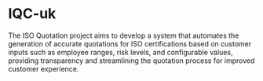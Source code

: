 # IQC-uk
The ISO Quotation project aims to develop a system that automates the generation of accurate quotations for ISO certifications based on customer inputs such as employee ranges, risk levels, and configurable values, providing transparency and streamlining the quotation process for improved customer experience.
